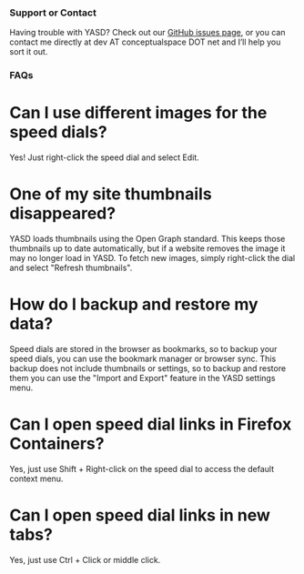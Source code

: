 ### Support or Contact

Having trouble with YASD? Check out our [GitHub issues page](https://docs.github.com/categories/github-pages-basics/), or you can contact me directly at dev AT conceptualspace DOT net and I’ll help you sort it out.

### FAQs

# Can I use different images for the speed dials?
Yes! Just right-click the speed dial and select Edit.

# One of my site thumbnails disappeared?
YASD loads thumbnails using the Open Graph standard. This keeps those thumbnails up to date automatically, but if a website removes the image it may no longer load in YASD. To fetch new images, simply right-click the dial and select "Refresh thumbnails".

# How do I backup and restore my data?
Speed dials are stored in the browser as bookmarks, so to backup your speed dials, you can use the bookmark manager or browser sync. This backup does not include thumbnails or settings, so to backup and restore them you can use the "Import and Export" feature in the YASD settings menu.

# Can I open speed dial links in Firefox Containers?
Yes, just use Shift + Right-click on the speed dial to access the default context menu.

# Can I open speed dial links in new tabs?
Yes, just use Ctrl + Click or middle click.
